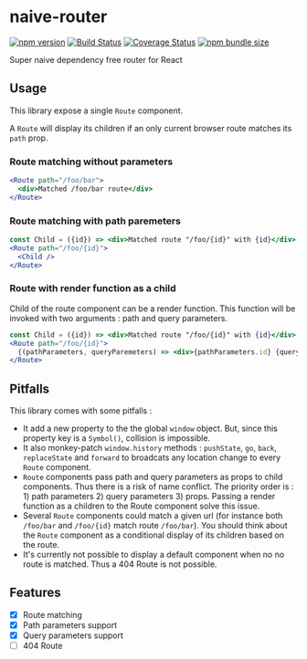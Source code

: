 # naive-router

[![npm version](https://badge.fury.io/js/naive-router.svg)](https://badge.fury.io/js/naive-router)
[![Build Status](https://travis-ci.com/ptitFicus/naive-router.svg?branch=master)](https://travis-ci.com/ptitFicus/naive-router)
[![Coverage Status](https://coveralls.io/repos/github/ptitFicus/naive-router/badge.svg?branch=master)](https://coveralls.io/github/ptitFicus/naive-router?branch=master) [![npm bundle size](https://img.shields.io/bundlephobia/minzip/naive-router.svg)](https://bundlephobia.com/result?p=naive-router)

Super naive dependency free router for React

## Usage

This library expose a single `Route` component.

A `Route` will display its children if an only current browser route matches its `path` prop.

### Route matching without parameters

```jsx
<Route path="/foo/bar">
  <div>Matched /foo/bar route</div>
</Route>
```

### Route matching with path paremeters

```jsx
const Child = ({id}) => <div>Matched route "/foo/{id}" with {id}</div>
<Route path="/foo/{id}">
  <Child />
</Route>
```

### Route with render function as a child

Child of the route component can be a render function.
This function will be invoked with two arguments : path and query parameters.

```jsx
const Child = ({id}) => <div>Matched route "/foo/{id}" with {id}</div>
<Route path="/foo/{id}">
  {(pathParameters, queryParemeters) => <div>{pathParameters.id} {queryParameters.id}</div>}
</Route>
```

## Pitfalls

This library comes with some pitfalls :

- It add a new property to the the global `window` object. But, since this property key is a `Symbol()`, collision is impossible.
- It also monkey-patch `window.history` methods : `pushState`, `go`, `back`, `replaceState` and `forward` to broadcats any location change to every `Route` component.
- `Route` components pass path and query parameters as props to child components. Thus there is a risk of name conflict. The priority order is : 1) path parameters 2) query parameters 3) props. Passing a render function as a children to the Route component solve this issue.
- Several `Route` components could match a given url (for instance both `/foo/bar` and `/foo/{id}` match route `/foo/bar`). You should think about the `Route` component as a conditional display of its children based on the route.
- It's currently not possible to display a default component when no no route is matched. Thus a 404 Route is not possible.

## Features

- [x] Route matching
- [x] Path parameters support
- [x] Query parameters support
- [ ] 404 Route
